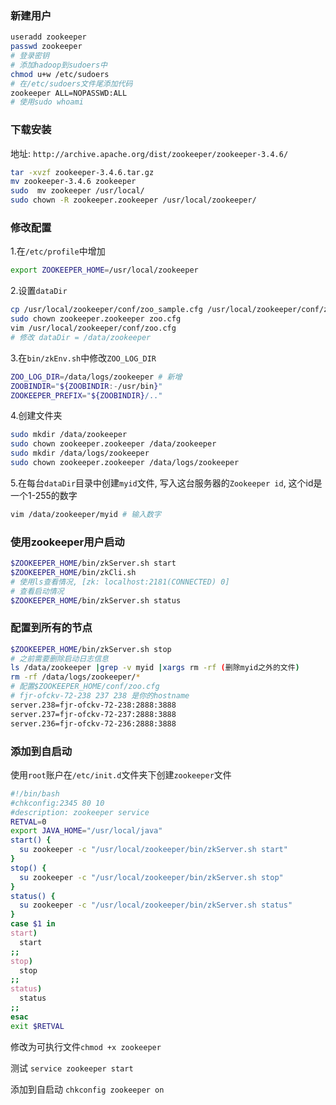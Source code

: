 ### 新建用户
```sh
useradd zookeeper
passwd zookeeper
# 登录密钥
# 添加hadoop到sudoers中
chmod u+w /etc/sudoers
# 在/etc/sudoers文件尾添加代码
zookeeper ALL=NOPASSWD:ALL
# 使用sudo whoami
```
### 下载安装
地址: `http://archive.apache.org/dist/zookeeper/zookeeper-3.4.6/`
```sh
tar -xvzf zookeeper-3.4.6.tar.gz
mv zookeeper-3.4.6 zookeeper
sudo  mv zookeeper /usr/local/
sudo chown -R zookeeper.zookeeper /usr/local/zookeeper/
```
### 修改配置
1.在`/etc/profile`中增加
``` sh
export ZOOKEEPER_HOME=/usr/local/zookeeper
```
2.设置`dataDir`
```sh
cp /usr/local/zookeeper/conf/zoo_sample.cfg /usr/local/zookeeper/conf/zoo.cfg
sudo chown zookeeper.zookeeper zoo.cfg
vim /usr/local/zookeeper/conf/zoo.cfg
# 修改 dataDir = /data/zookeeper
```
3.在`bin/zkEnv.sh`中修改`ZOO_LOG_DIR`
```sh
ZOO_LOG_DIR=/data/logs/zookeeper # 新增
ZOOBINDIR="${ZOOBINDIR:-/usr/bin}"
ZOOKEEPER_PREFIX="${ZOOBINDIR}/.."
```
4.创建文件夹
```sh
sudo mkdir /data/zookeeper
sudo chown zookeeper.zookeeper /data/zookeeper
sudo mkdir /data/logs/zookeeper
sudo chown zookeeper.zookeeper /data/logs/zookeeper
```
5.在每台`dataDir`目录中创建`myid`文件, 写入这台服务器的`Zookeeper id`, 这个id是一个1-255的数字
``` sh
vim /data/zookeeper/myid # 输入数字
```

### 使用zookeeper用户启动
```sh
$ZOOKEEPER_HOME/bin/zkServer.sh start
$ZOOKEEPER_HOME/bin/zkCli.sh
# 使用ls查看情况, [zk: localhost:2181(CONNECTED) 0]
# 查看启动情况
$ZOOKEEPER_HOME/bin/zkServer.sh status
```
### 配置到所有的节点

``` sh
$ZOOKEEPER_HOME/bin/zkServer.sh stop
# 之前需要删除启动日志信息
ls /data/zookeeper |grep -v myid |xargs rm -rf (删除myid之外的文件)
rm -rf /data/logs/zookeeper/*
# 配置$ZOOKEEPER_HOME/conf/zoo.cfg
# fjr-ofckv-72-238 237 238 是你的hostname
server.238=fjr-ofckv-72-238:2888:3888
server.237=fjr-ofckv-72-237:2888:3888
server.236=fjr-ofckv-72-236:2888:3888
```

### 添加到自启动
使用`root`账户在`/etc/init.d`文件夹下创建`zookeeper`文件
```sh
#!/bin/bash
#chkconfig:2345 80 10
#description: zookeeper service
RETVAL=0
export JAVA_HOME="/usr/local/java"
start() {
  su zookeeper -c "/usr/local/zookeeper/bin/zkServer.sh start"
}
stop() {
  su zookeeper -c "/usr/local/zookeeper/bin/zkServer.sh stop"
}
status() {
  su zookeeper -c "/usr/local/zookeeper/bin/zkServer.sh status"
}
case $1 in
start)
  start
;;
stop)
  stop
;;
status)
  status
;;
esac
exit $RETVAL
```
修改为可执行文件`chmod +x zookeeper`

测试 `service zookeeper start`

添加到自启动 `chkconfig zookeeper on`
